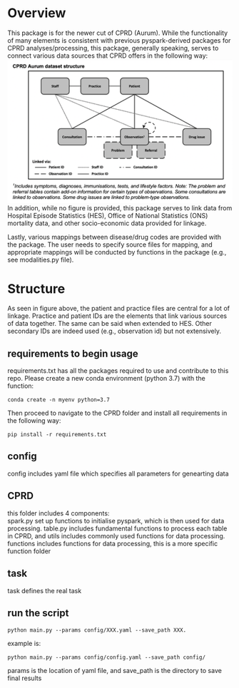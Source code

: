 # Overview
This package is for the newer cut of CPRD (Aurum). While the functionality of many elements is consistent with previous pyspark-derived packages for CPRD analyses/processing, this package, generally speaking, serves to connect various data sources that CPRD offers in the following way:
![Screenshot](./CPRD/cprdstruc.png)
In addition, while no figure is provided, this package serves to link data from Hospital Episode Statistics (HES), Office of National Statistics (ONS) mortality data, and other socio-economic data provided for linkage. 

Lastly, various mappings between disease/drug codes are provided with the package. The user needs to specify source files for mapping, and appropriate mappings will be conducted by functions in the package (e.g., see modalities.py file).
# Structure
As seen in figure above, the patient and practice files are central for a lot of linkage. Practice and patient IDs are the elements that link various sources of data together. The same can be said when extended to HES. Other secondary IDs are indeed used (e.g., observation id) but not extensively. 

## requirements to begin usage
requirements.txt has all the packages required to use and contribute to this repo. Please create a new conda environment (python 3.7) with the function: 
```shell
conda create -n myenv python=3.7
```
Then proceed to navigate to the CPRD folder and install all requirements in the following way:
```shell
pip install -r requirements.txt
```
## config
config includes yaml file which specifies all parameters for genearting data
## CPRD
this folder includes 4 components:  
spark.py set up functions to initialise pyspark, which is then used for data processing.
table.py includes fundamental functions to process each table in CPRD, and utils includes commonly used functions for data processing. functions includes functions for data processing, this is a more specific function folder
## task
task defines the real task
## run the script
```shell
python main.py --params config/XXX.yaml --save_path XXX.
```

example is:
 ```shell
python main.py --params config/config.yaml --save_path config/
```

params is the location of yaml file, and save_path is the directory to save final results
